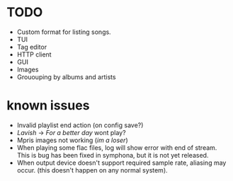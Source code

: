 # TODO
- Custom format for listing songs.
- TUI
- Tag editor
- HTTP client
- GUI
- Images
- Grououping by albums and artists

# known issues
- Invalid playlist end action (on config save?)
- *Lavish* -> *For a better day* wont play?
- Mpris images not working (*im a loser*)
- When playing some flac files, log will show error with end of stream. This is
  bug has been fixed in symphona, but it is not yet released.
- When output device doesn't support required sample rate, aliasing may occur.
  (this doesn't happen on any normal system).
